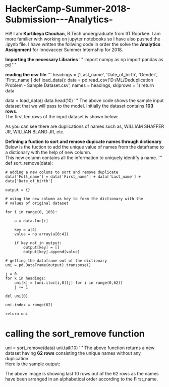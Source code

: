 # HackerCamp-Summer-2018-Submission---Analytics-

Hi!! I am **Kartikeya Chouhan**, B.Tech undergraduate from IIT Roorkee.
I am more familier with working on jupyter notebooks so I have also pushed the .ipynb file.
I have written the follwing code in order the solve the **Analytics Assignment** for Innovaccer Summer Internship for 2018.

**Importing the necessary Libraries**
'''
import numpy as np
import pandas as pd
'''

**reading the csv file**
'''
headings  = ['Last_name', 'Date_of_birth', 'Gender', 'First_name']
def load_data():
    data = pd.read_csv('D:/ML/Deduplication Problem - Sample Dataset.csv', names = headings, skiprows = 1)
    return data

data = load_data()
data.head(10)
'''
The above code shows the sample input dataset that we will pass to the model. Initially the dataset contains **103 rows**.   
The first ten rows of the input dataset is shown below:

As you can see there are duplications of names such as, WILLIAM SHAFFER JR, WILLIAN BLAND JR, etc.

**Defining a fuction to sort and remove dupicate names through dictionary**
Below is the fuction to add the unique value of names from the dataframe to a dictionary with the help of new column.   
This new column contains all the information to uniquely identify a name.
'''
def sort_remove(data):
    
    # adding a new colums to sort and remove duplicate
    data['Full_name'] = data['First_name'] + data['Last_name'] + data['Date_of_birth']
    
    output = {}
    
    # using the new column as key to form the dictionary with the
    # values of original dataset
    
    for i in range(0, 103):
        
        a = data.loc[i]
        
        key = a[4]
        value = np.array(a[0:4])
        
        if key not in output:
            output[key] = []
            output[key].append(value)
    
    # getting the dataframe out of the dictionary
    uni = pd.DataFrame(output).transpose()
    
    j = 0
    for k in headings:
        uni[k] = [uni.iloc[i,0][j] for i in range(0,62)]
        j += 1

    del uni[0]
    
    uni.index = range(62)
    
    return uni

# calling the sort_remove function
uni = sort_remove(data)
uni.tail(10)
'''
The above function returns a new dataset having **62 rows** consisting the unique names without any duplication.   
Here is the sample output: 

The above image is showing last 10 rows out of the 62 rows as the names have been arranged in an alphabetical order according to the First_name.
